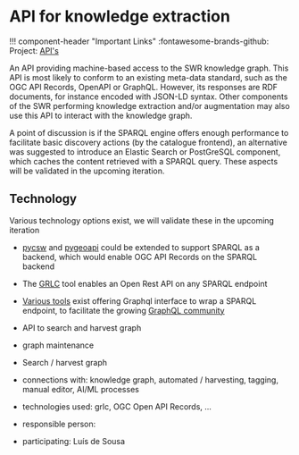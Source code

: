 # API for knowledge extraction

!!! component-header "Important Links"
    :fontawesome-brands-github: Project: [API's](https://github.com/orgs/soilwise-he/projects/9)

An API providing machine-based access to the SWR knowledge graph. This API is most likely to conform to an existing meta-data standard, such as the OGC API Records, OpenAPI or GraphQL. However, its responses are RDF documents, for instance encoded with JSON-LD syntax. Other components of the SWR performing knowledge extraction and/or augmentation may also use this API to interact with the knowledge graph.

A point of discussion is if the SPARQL engine offers enough performance to facilitate basic discovery actions (by the catalogue frontend), an alternative was suggested to introduce an Elastic Search or PostGreSQL component, which caches the content retrieved with a SPARQL query. These aspects will be validated in the upcoming iteration.

## Technology

Various technology options exist, we will validate these in the upcoming iteration

- [pycsw](https://pycsw.org) and [pygeoapi](https://pygeoapi.org) could be extended to support SPARQL as a backend, which would enable OGC API Records on the SPARQL backend
- The [GRLC](https://grlc.io/) tool enables an Open Rest API on any SPARQL endpoint
- [Various tools](https://github.com/dbcls/grasp) exist offering Graphql interface to wrap a SPARQL endpoint, to facilitate the growing [GraphQL community](https://graphql.com/)


- API to search and harvest graph
- graph maintenance
- Search / harvest graph

- connections with: knowledge graph, automated / harvesting, tagging, manual editor, AI/ML processes
- technologies used: grlc, OGC Open API Records, ...
- responsible person:
- participating: Luís de Sousa
